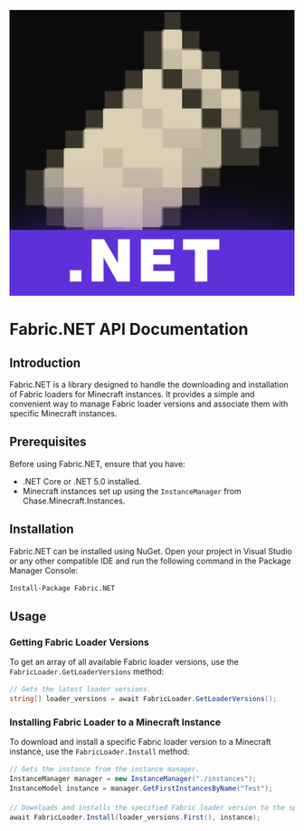 ![](/Icons/Fabric.jpg)
# Fabric.NET API Documentation

## Introduction

Fabric.NET is a library designed to handle the downloading and installation of Fabric loaders for Minecraft instances. It provides a simple and convenient way to manage Fabric loader versions and associate them with specific Minecraft instances.

## Prerequisites

Before using Fabric.NET, ensure that you have:

- .NET Core or .NET 5.0 installed.
- Minecraft instances set up using the `InstanceManager` from Chase.Minecraft.Instances.

## Installation

Fabric.NET can be installed using NuGet. Open your project in Visual Studio or any other compatible IDE and run the following command in the Package Manager Console:

```bash
Install-Package Fabric.NET
```

## Usage

### Getting Fabric Loader Versions

To get an array of all available Fabric loader versions, use the `FabricLoader.GetLoaderVersions` method:

```csharp
// Gets the latest loader versions.
string[] loader_versions = await FabricLoader.GetLoaderVersions();
```

### Installing Fabric Loader to a Minecraft Instance

To download and install a specific Fabric loader version to a Minecraft instance, use the `FabricLoader.Install` method:

```csharp
// Gets the instance from the instance manager.
InstanceManager manager = new InstanceManager("./instances");
InstanceModel instance = manager.GetFirstInstancesByName("Test");

// Downloads and installs the specified Fabric loader version to the specified instance.
await FabricLoader.Install(loader_versions.First(), instance);
```
